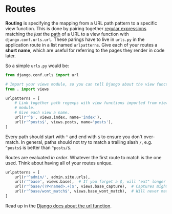 # Routes

**Routing** is specifying the mapping from a URL path pattern to a specific view function.
This is done by pairing together [regular expressions](/notes/regular-expressions.md) matching the _just_ the [path](/notes/urls.md) of a URL to a view function with `django.conf.urls.url`.
These parings have to live in `urls.py` in the application route in a list named `urlpatterns`.
Give each of your routes a **short name**, which are useful for referring to the pages they render in code later.

So a simple `urls.py` would be:

```py
from django.conf.urls import url

# Import your views module, so you can tell Django about the view functions.
from . import views

urlpatterns = [
    # Link together path regexps with view functions imported from views
    # module.
    # Give each view a name.
    url(r'^$', views.index, name='index'),
    url(r'^posts$', views.posts, name='posts'),
]
```

Every path should start with `^` and end with `$` to ensure you don't over-match.
In general, paths should not try to match a trailing slash `/`, e.g. `^posts$` is better than `^posts/$`.

Routes are evaluated _in order_.
Whatever the first route to match is the one used.
Think about having all of your routes unique.

```py
urlpatterns = [
    url(r'^admin/', admin.site.urls),
    url(r'^base', views.base),  # If you forget a $, will "eat" longer paths.
    url(r'^base/(?P<named>.+)$', views.base_capture),  # Captures might "eat" longer paths.
    url(r'^base/wont_match$', views.base_wont_match),  # Will never match because of _both_ of above routes.
]
```

Read up in the [Django docs about the url function](https://docs.djangoproject.com/en/1.9/ref/urls/#django.conf.urls.url).
